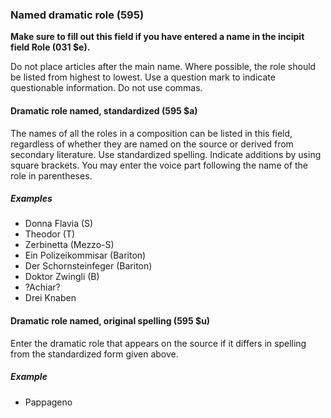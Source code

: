 ### Named dramatic role (595)

**Make sure to fill out this field if you have entered a name in the incipit field Role (031 $e).**

Do not place articles after the main name. Where possible, the role should be listed from highest to lowest. Use a question mark to indicate questionable information. Do not use commas.

#### Dramatic role named, standardized (595 $a)

The names of all the roles in a composition can be listed in this field, regardless of whether they are named on the source or derived from secondary literature. Use standardized spelling. Indicate additions by using square brackets. You may enter the voice part following the name of the role in parentheses.

##### Examples

- Donna Flavia (S)
- Theodor (T)
- Zerbinetta (Mezzo-S)
- Ein Polizeikommisar (Bariton)
- Der Schornsteinfeger (Bariton)
- Doktor Zwingli (B)
- ?Achiar?
- Drei Knaben

#### Dramatic role named, original spelling (595 $u)

Enter the dramatic role that appears on the source if it differs in spelling from the standardized form given above.

##### Example

- Pappageno
